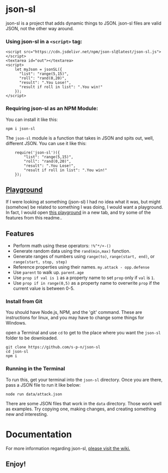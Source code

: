 # json-sl
json-sl is a project that adds dynamic things to JSON. json-sl
files are valid JSON, not the other way around.

### Using json-sl in a `<script>` tag:
```
<script src="https://cdn.jsdelivr.net/npm/json-sl@latest/json-sl.js"></script>
<textarea id="out"></textarea>
<script>
    let myJson = jsonSL({
      "list": "range(5,15)",
      "roll": "rand(0,20)",
      "result": ".You Lose!",
      "result if roll in list": ".You win!"
    });
</script>
```
### Requiring json-sl as an NPM Module:
You can install it like this:
```
npm i json-sl
```

The `json-sl` module is a function that takes in JSON and spits out, well, different JSON. You can use it like this:
```
    require('json-sl')({
        "list": "range(5,15)",
        "roll": "rand(0,20)",
        "result": ".You Lose!",
        "result if roll in list": ".You win!"
    });
```

## [Playground](https://s-p-n.github.io/json-sl/playground.html)
If I were looking at something (json-sl) I had no idea what it was, but might (somehow) be related to something I was doing, I would want a playground. In fact, I would open [this playground](https://s-p-n.github.io/json-sl/playground.html) in a new tab, and try some of the features from this readme..


## Features
* Perform math using these operators: `!%^*/+-()`
* Generate random data using the `rand(min,max)` function.
* Generate ranges of numbers using `range(to)`, `range(start, end)`, or `range(start, stop, step)`
* Reference properties using their names. `my.attack - opp.defense`
* Use `parent` to walk up. `parent.age`
* Use `prop if val is 1` as a property name to set `prop` only if `val` is `1`.
* Use `prop if in range(0,5)` as a property name to overwrite `prop` if the current value is between 0-5.


### Install from Git
You should have Node.js, NPM, and the 'git' command.
These are instructions for linux, and you may have to 
change some things for Windows.

open a Terminal and use `cd` to get to the place where 
you want the `json-sl` folder to be downloaded.
```
git clone https://github.com/s-p-n/json-sl
cd json-sl
npm i
```


### Running in the Terminal
To run this, get your terminal into the `json-sl` directory.
Once you are there, pass a JSON file to run it like below:
```
node run data/attack.json
```

There are some JSON files that work in the `data` directory.
Those work well as examples. Try copying one, making changes,
and creating something new and interesting.

# Documentation
For more information regarding json-sl, [please visit the wiki.](https://github.com/s-p-n/json-sl/wiki)

## Enjoy!
